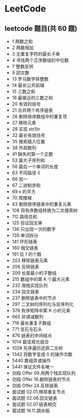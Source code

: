 # LeetCode

## leetcode 题目(共 60 题)

- 1 两数之和
- 2 两数相加
- 3 无重复字符的最长子串
- 4 寻找两个正序数组的中位数
- 7 整数反转
- 9 回文数
- 13 罗马数字转整数
- 14 最长公共前缀
- 15 三数之和
- 16 最接近的三数之和
- 20 有效的括号
- 21 合并两个有序链表
- 26 删除排序数组中的重复项
- 27 移除元素
- 28 实现 strStr
- 32 最长有效括号
- 35 搜索插入位置
- 38 外观数列
- 41 缺失的第一个正数
- 53 最大子序列和
- 58 最后一个单词的长度
- 63 不同路径 II
- 66 加一
- 67 二进制求和
- 69 x 的平方
- 70 爬楼梯
- 83 删除排序链表中的重复元素
- 108 将有序数组转换为二叉搜索树
- 112 路径总和
- 125 验证回文串
- 136 只出现一次的数字
- 139 单词拆分
- 141 环形链表
- 160 相交链表
- 191 位 1 的个数
- 203 移除链表元素
- 206 反转链表
- 209 长度最小的子数组
- 215 数组中的第 K 个最大元素
- 232 用栈实现队列
- 234 回文链表
- 237 删除链表中的节点
- 297 二叉树的序列化与反序列化
- 378 有序矩阵中第 K 小的元素
- 665 非递减数列
- 718 最长重复子数组
- 771 宝石与石头
- 876 链表的中间结点
- 1014 最佳观光组合
- 1028 先序遍历还原二叉树
- 1342 将数字变成 0 的操作次数
- 5440 数组异或操作
- 5441 保证文件名唯一
- 剑指 Offer 09.用两个栈实现队列
- 剑指 Offer 18.删除链表的节点
- 剑指 Offer 24.反转链表
- 面试题 02.01.移除重复节点
- 面试题 02.06.回文链表
- 面试题 02.07.链表相交
- 面试题 16.11.跳水板

